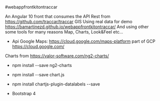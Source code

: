 #webappfrontkitontraccar

An Angular 10 front that consumes the API Rest from https://github.com/traccar/traccar GIS
Using real data for demo https://bamartinezd.github.io/webappfrontkitontraccar/
And using other some tools for many reasons Map, Charts, Look&Feel etc...

- Api Google Maps: https://cloud.google.com/maps-platform part of GCP https://cloud.google.com/

Charts from https://valor-software.com/ng2-charts/
- npm install --save ng2-charts
- npm install --save chart.js
- npm install chartjs-plugin-datalabels --save

- Bootstrap 4
